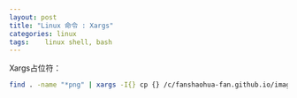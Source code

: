 ```yaml
---
layout: post
title: "Linux 命令 : Xargs"
categories: linux
tags:	 linux shell, bash
---
```


Xargs占位符：

```bash
find . -name "*png" | xargs -I{} cp {} /c/fanshaohua-fan.github.io/images
```